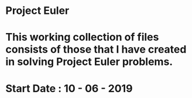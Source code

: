 # Project Euler
# This working collection of files consists of those that I have created in solving Project Euler problems.

# Start Date : 10 - 06 - 2019 
